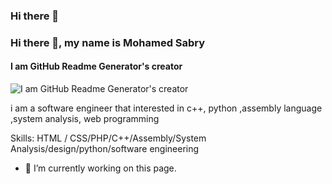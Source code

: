 ### Hi there 👋
### Hi there 👋, my name is Mohamed Sabry
#### I am GitHub Readme Generator's creator
![I am GitHub Readme Generator's creator](https://scontent.faly1-2.fna.fbcdn.net/v/t39.30808-6/314337862_653214929636256_5638253230680600348_n.jpg?_nc_cat=107&ccb=1-7&_nc_sid=09cbfe&_nc_eui2=AeF3ijdu9c2aJ0eYmBO2Ak5rmJMJuyg7cuGYkwm7KDty4Tl0-pv5zskNZBRm0W1lzu_4lUZUhwLT5wwnTPlLlI4G&_nc_ohc=LFu3g77jJBAAX8bjzam&_nc_ht=scontent.faly1-2.fna&oh=00_AfBXFHBFQIrFfFk7dDy4vjH0ycMmhGgraY9ZmAuE10VAlQ&oe=63DC813F)

i am a software engineer that interested in c++, python ,assembly language ,system analysis, web programming

Skills:  HTML / CSS/PHP/C++/Assembly/System Analysis/design/python/software engineering

- 🔭 I’m currently working on this page. 





